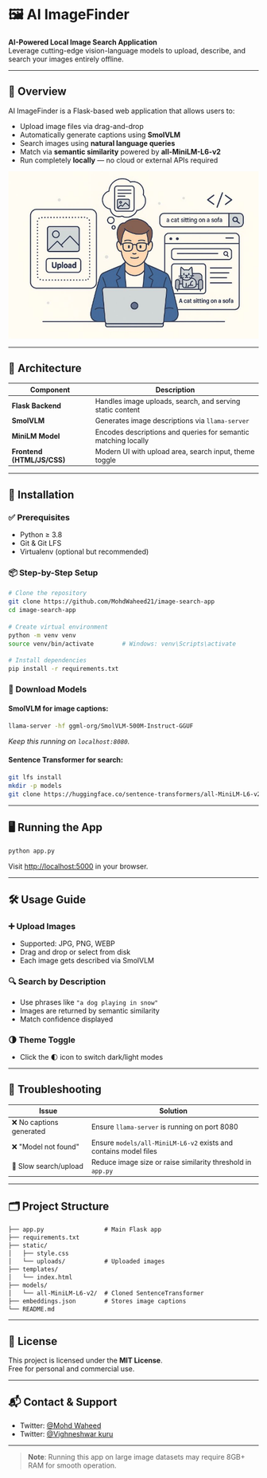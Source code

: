 
# 🖼️ AI ImageFinder

**AI-Powered Local Image Search Application**  
Leverage cutting-edge vision-language models to upload, describe, and search your images entirely offline.

---

## 📌 Overview

AI ImageFinder is a Flask-based web application that allows users to:

- Upload image files via drag-and-drop
- Automatically generate captions using **SmolVLM**
- Search images using **natural language queries**
- Match via **semantic similarity** powered by **all-MiniLM-L6-v2**
- Run completely **locally** — no cloud or external APIs required

![Demo Screenshot](imagefinder.jpg)

---

## 🧠 Architecture

| Component        | Description                                                      |
|------------------|------------------------------------------------------------------|
| **Flask Backend** | Handles image uploads, search, and serving static content        |
| **SmolVLM**       | Generates image descriptions via `llama-server`                  |
| **MiniLM Model**  | Encodes descriptions and queries for semantic matching locally   |
| **Frontend (HTML/JS/CSS)** | Modern UI with upload area, search input, theme toggle |

---

## 🚀 Installation

### ✅ Prerequisites

- Python ≥ 3.8
- Git & Git LFS
- Virtualenv (optional but recommended)

### 📦 Step-by-Step Setup

```bash
# Clone the repository
git clone https://github.com/MohdWaheed21/image-search-app
cd image-search-app

# Create virtual environment
python -m venv venv
source venv/bin/activate        # Windows: venv\Scripts\activate

# Install dependencies
pip install -r requirements.txt
```

### 🧠 Download Models

#### SmolVLM for image captions:
```bash
llama-server -hf ggml-org/SmolVLM-500M-Instruct-GGUF
```
_Keep this running on `localhost:8080`._

#### Sentence Transformer for search:
```bash
git lfs install
mkdir -p models
git clone https://huggingface.co/sentence-transformers/all-MiniLM-L6-v2 models/all-MiniLM-L6-v2
```

---

## 🖥️ Running the App

```bash
python app.py
```

Visit [http://localhost:5000](http://localhost:5000) in your browser.

---

## 🛠️ Usage Guide

### ➕ Upload Images

- Supported: JPG, PNG, WEBP
- Drag and drop or select from disk
- Each image gets described via SmolVLM

### 🔍 Search by Description

- Use phrases like `"a dog playing in snow"`
- Images are returned by semantic similarity
- Match confidence displayed

### 🌗 Theme Toggle

- Click the 🌓 icon to switch dark/light modes

---

## 🧪 Troubleshooting

| Issue | Solution |
|-------|----------|
| ❌ No captions generated | Ensure `llama-server` is running on port 8080 |
| ❌ "Model not found" | Ensure `models/all-MiniLM-L6-v2` exists and contains model files |
| 🐢 Slow search/upload | Reduce image size or raise similarity threshold in `app.py` |

---

## 🗂 Project Structure

```text
├── app.py                 # Main Flask app
├── requirements.txt
├── static/
│   ├── style.css
│   └── uploads/           # Uploaded images
├── templates/
│   └── index.html
├── models/
│   └── all-MiniLM-L6-v2/  # Cloned SentenceTransformer
├── embeddings.json        # Stores image captions
└── README.md
```

---

## 📄 License

This project is licensed under the **MIT License**.  
Free for personal and commercial use.

---

## 📬 Contact & Support

- Twitter: [@Mohd Waheed](https://www.linkedin.com/in/mohd-waheed-168452317/)
- Twitter: [@Vighneshwar kuru](https://www.linkedin.com/in/vighneshwarkuru/)

---

> **Note**: Running this app on large image datasets may require 8GB+ RAM for smooth operation.
